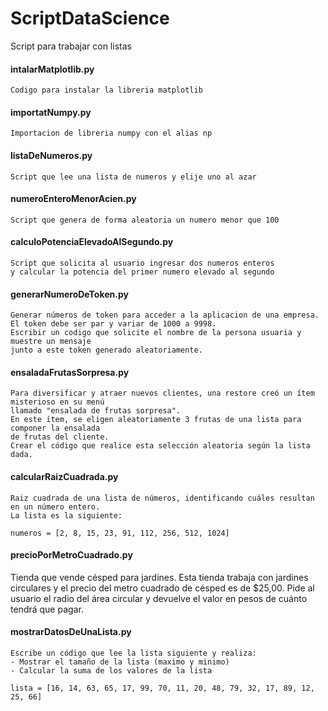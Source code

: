 # ScriptDataScience

Script para trabajar con listas

#### intalarMatplotlib.py
    Codigo para instalar la libreria matplotlib

#### importatNumpy.py
    Importacion de libreria numpy con el alias np

#### listaDeNumeros.py
    Script que lee una lista de numeros y elije uno al azar

#### numeroEnteroMenorAcien.py
    Script que genera de forma aleatoria un numero menor que 100

#### calculoPotenciaElevadoAlSegundo.py
    Script que solicita al usuario ingresar dos numeros enteros
    y calcular la potencia del primer numero elevado al segundo

#### generarNumeroDeToken.py
    Generar números de token para acceder a la aplicacion de una empresa.
    El token debe ser par y variar de 1000 a 9998.
    Escribir un codigo que solicite el nombre de la persona usuaria y muestre un mensaje
    junto a este token generado aleatoriamente.

#### ensaladaFrutasSorpresa.py
    Para diversificar y atraer nuevos clientes, una restore creó un ítem misterioso en su menú 
    llamado "ensalada de frutas sorpresa". 
    En este ítem, se eligen aleatoriamente 3 frutas de una lista para componer la ensalada 
    de frutas del cliente. 
    Crear el código que realice esta selección aleatoria según la lista dada.

#### calcularRaizCuadrada.py
    Raiz cuadrada de una lista de números, identificando cuáles resultan en un número entero. 
    La lista es la siguiente:

    numeros = [2, 8, 15, 23, 91, 112, 256, 512, 1024]

#### precioPorMetroCuadrado.py
Tienda que vende césped para jardines. 
Esta tienda trabaja con jardines circulares y el precio del metro cuadrado de césped es de $25,00.
Pide al usuario el radio del área circular y devuelve el valor en pesos de cuánto tendrá que pagar.

#### mostrarDatosDeUnaLista.py
    Escribe un código que lee la lista siguiente y realiza:
    - Mostrar el tamaño de la lista (maximo y minimo)
    - Calcular la suma de los valores de la lista

    lista = [16, 14, 63, 65, 17, 99, 70, 11, 20, 48, 79, 32, 17, 89, 12, 25, 66]

